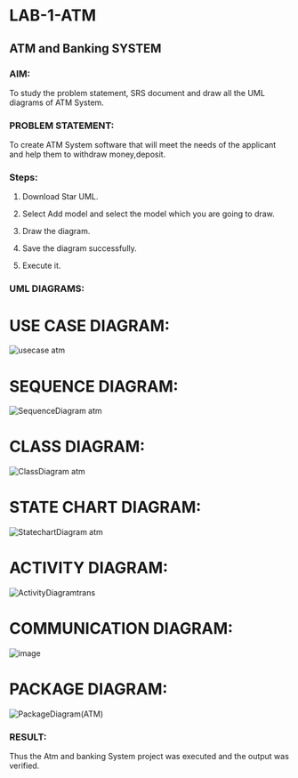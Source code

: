 # LAB-1-ATM
## ATM and Banking SYSTEM
### AIM: 
To study the problem statement, SRS document and draw all the UML diagrams of ATM
System.
### PROBLEM STATEMENT:
To create ATM System software that will meet the needs of the applicant and help them
to withdraw money,deposit.

### Steps:

 1. Download Star UML.

 2. Select Add model and select the model which you are going to draw.

 3. Draw the diagram.

 4. Save the diagram successfully.

 5. Execute it.

### UML DIAGRAMS:
# USE CASE DIAGRAM:
![usecase atm](https://github.com/amurthavaahininagarajan/LAB-1-ATM/assets/118679102/dd475c80-14d7-40da-b3db-ca2399e824bf)
# SEQUENCE DIAGRAM:
![SequenceDiagram atm](https://github.com/amurthavaahininagarajan/LAB-1-ATM/assets/118679102/b9f38590-589a-42af-92b1-4f1aa334bab4)
# CLASS DIAGRAM:
![ClassDiagram atm](https://github.com/amurthavaahininagarajan/LAB-1-ATM/assets/118679102/38bdb5dc-9267-4444-81ab-bfd254418f3d)
# STATE CHART DIAGRAM:
![StatechartDiagram atm](https://github.com/amurthavaahininagarajan/LAB-1-ATM/assets/118679102/da7af093-d289-48af-86e8-662a5842a596)
# ACTIVITY DIAGRAM:
![ActivityDiagramtrans](https://github.com/amurthavaahininagarajan/LAB-1-ATM/assets/118679102/d53def21-0007-4817-995e-c770c7e973b2)
# COMMUNICATION DIAGRAM:
![image](https://github.com/amurthavaahininagarajan/LAB-1-ATM/assets/118679102/f25b1784-e792-4598-bae6-7123faca7139)
# PACKAGE DIAGRAM:
![PackageDiagram(ATM)](https://github.com/amurthavaahininagarajan/LAB-1-ATM/assets/118679102/fef6fe2a-13d0-4ffd-9569-d1820b80b71a)



### RESULT: 
Thus the Atm and banking System project was executed and the output was verified.
